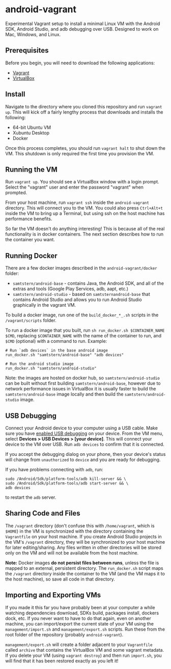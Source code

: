 # android-vagrant
Experimental Vagrant setup to install a minimal Linux VM with the Android SDK, Android Studio, and adb debugging over USB.  Designed to work on Mac, Windows, and Linux.

## Prerequisites
Before you begin, you will need to download the following applications:

  * [Vagrant](http://www.vagrantup.com/downloads.html)
  * [VirtualBox](https://www.virtualbox.org/wiki/Downloads)

## Install
Navigate to the directory where you cloned this repository and run `vagrant up`.  This will kick off a fairly lengthy process that downloads and installs the following:

  * 64-bit Ubuntu VM
  * Xubuntu Desktop
  * Docker

Once this process completes, you should run `vagrant halt` to shut down the VM.  This shutdown is only required the first time you provision the VM.

## Running the VM
Run `vagrant up`.  You should see a VirtualBox window with a login prompt.  Select the "vagrant" user and enter the password "vagrant" when prompted.

From your host machine, run `vagrant ssh` inside the `android-vagrant` directory.  This will connect you to the VM.  You could also press `Ctrl+Alt+t` inside the VM to bring up a Terminal, but using ssh on the host machine has performance benefits.

So far the VM doesn't do anything interesting!  This is because all of the real functionality is in docker containers.  The next section describes how to run the container you want.

## Running Docker
There are a few docker images described in the `android-vagrant/docker` folder:

* `samtstern/android-base` - contains Java, the Android SDK, and all of the extras and tools (Google Play Services, adb, aapt, etc.)
* `samtstern/android-studio` - based on `samtsternandroid-base` that contains Android Studio and allows you to run Android Studio graphically in the vagrant VM.

To build a docker image, run one of the `build_docker_*_.sh` scripts in the `/vagrant/scripts` folder.

To run a docker image that you built, run `sh run_docker.sh $CONTAINER_NAME $CMD`, replacing `$CONTAINER_NAME` with the name of the container to run, and `$CMD` (optional) with a command to run.  Example:

	# Run `adb devices` in the base android image
	run_docker.sh "samtstern/android-base" "adb devices"
	
	# Run the android studio image
	run_docker.sh "samtstern/android-studio"

Note: the images are hosted on docker hub, so `samtstern/android-studio` can be built without first building `samtstern/android-base`, however due to network performance issues in VirtualBox it is usually faster to build the `samtstern/android-base` image locally and then build the `samtstern/android-studio` image.


## USB Debugging
Connect your Android device to your computer using a USB cable.  Make sure you have [enabled USB debugging](http://developer.android.com/tools/device.html#setting-up) on your device.  From the VM menu, select **Devices > USB Devices > [your device]**.  This will connect your device to the VM over USB.  Run `adb devices` to confirm that it is connected.

If you accept the debugging dialog on your phone, then your device's status will change from `unauthorized` to `device` and you are ready for debugging.  

If you have problems connecting with `adb`, run:

 	sudo /Android/Sdk/platform-tools/adb kill-server && \
 	sudo /Android/Sdk/platform-tools/adb start-server && \
 	adb devices
 	
to restart the `adb` server.

## Sharing Code and Files
The `/vagrant` directory (don't confuse this with `/home/vagrant`, which is `$HOME`) in the VM is synchronized with the directory containing the `Vagrantfile` on your host machine.  If you create Android Studio projects in the VM's `/vagrant` directory, they will be synchronized to your host machine for later editing/sharing.  Any files written in other directories will be stored only on the VM and will not be available from the host machine.

**Note:** Docker images **do not persist files between runs**, unless the file is mapped to an external, persistent directory.  The `run_docker.sh` script maps the `/vagrant` directory inside the container to the VM (and the VM maps it to the host machine), so save all code in that directory.

## Importing and Exporting VMs
If you made it this far you have probably been at your computer a while watching dependencies download, SDKs build, packages install, dockers dock, etc.  If you never want to have to do that again, even on another machine, you can import/export the current state of your VM using the `management/import.sh` and `management/export.sh` scripts.  Run these from the root folder of the repository (probably `android-vagrant`).

`management/export.sh` will create a folder adjacent to your `Vagrantfile` called `archive` that contains the VirtualBox VM and some vagrant metadata.  If you delete your VM (using `vagrant destroy`) and then run `import.sh`, you will find that it has been restored exactly as you left it!
